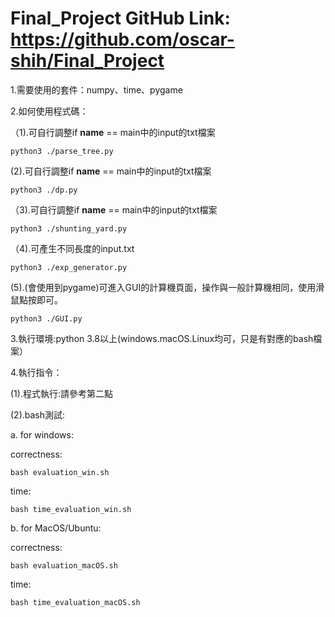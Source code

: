 # Final_Project GitHub Link: https://github.com/oscar-shih/Final_Project
1.需要使用的套件：numpy、time、pygame

2.如何使用程式碼：

（1).可自行調整if __name__ == main中的input的txt檔案

    python3 ./parse_tree.py
  
 (2).可自行調整if __name__ == main中的input的txt檔案
  
    python3 ./dp.py 
  
（3).可自行調整if __name__ == main中的input的txt檔案
  
    python3 ./shunting_yard.py
  
（4).可產生不同長度的input.txt
  
    python3 ./exp_generator.py
  
 (5).(會使用到pygame)可進入GUI的計算機頁面，操作與一般計算機相同，使用滑鼠點按即可。
 
    python3 ./GUI.py 
  
3.執行環境:python 3.8以上(windows.macOS.Linux均可，只是有對應的bash檔案）

4.執行指令：

  (1).程式執行:請參考第二點
  
  (2).bash測試:
  
   a. for windows: 
    
   correctness:
   
    bash evaluation_win.sh 
    
   time:
   
    bash time_evaluation_win.sh
    
   b. for MacOS/Ubuntu: 
   
   correctness:
    
    bash evaluation_macOS.sh
    
   time:
    
    bash time_evaluation_macOS.sh
